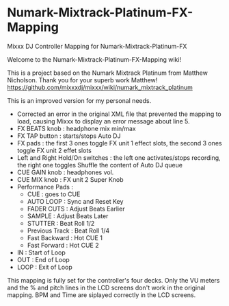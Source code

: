 # Numark-Mixtrack-Platinum-FX-Mapping
Mixxx DJ Controller Mapping for Numark-Mixtrack-Platinum-FX


Welcome to the Numark-Mixtrack-Platinum-FX-Mapping wiki!

This is a project based on the Numark Mixtrack Platinum from Matthew Nicholson. Thank you for your superb work Matthew! https://github.com/mixxxdj/mixxx/wiki/numark_mixtrack_platinum

This is an improved version for my personal needs.

- Corrected an error in the original XML file that prevented the mapping to load, causing Mixxx to display an error message about line 5.
- FX BEATS knob : headphone mix min/max
- FX TAP button : starts/stops Auto DJ
- FX pads : the first 3 ones toggle FX unit 1 effect slots, the second 3 ones toggle FX unit 2 effet slots
- Left and Right Hold/On switches : the left one activates/stops recording, the right one toggles Shuffle the content of Auto DJ queue
- CUE GAIN knob : headphones vol.
- CUE MIX knob : FX unit 2 Super Knob
- Performance Pads :
    - CUE : goes to CUE
    - AUTO LOOP : Sync and Reset Key
    - FADER CUTS : Adjust Beats Earlier
    - SAMPLE : Adjust Beats Later
    - STUTTER : Beat Roll 1/2
    - Previous Track : Beat Roll 1/4
    - Fast Backward : Hot CUE 1
    - Fast Forward : Hot CUE 2
- IN : Start of Loop
- OUT : End of Loop
- LOOP : Exit of Loop

This mapping is fully set for the controller's four decks.
Only the VU meters and the % and pitch lines in the LCD screens don't work in the original mapping. BPM and Time are siplayed correctly in the LCD screens.
